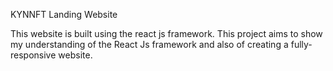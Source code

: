 KYNNFT Landing Website

This website is built using the react js framework. This project aims to show my understanding of the React Js framework and also of creating a fully-responsive website. 


